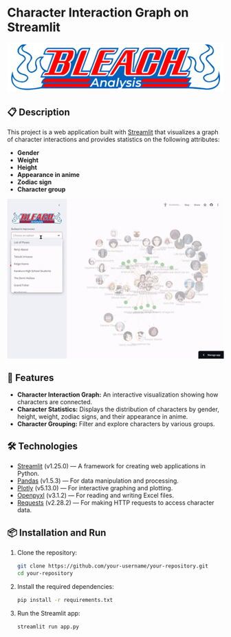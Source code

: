 # Character Interaction Graph on Streamlit

![Banner](lable_bleach.png)

## 📋 Description

This project is a web application built with [Streamlit](https://streamlit.io/) that visualizes a graph of character interactions and provides statistics on the following attributes:
- **Gender**
- **Weight**
- **Height**
- **Appearance in anime**
- **Zodiac sign**
- **Character group**

![Bleach Demonstration](https://github.com/Balalaika1/Bleach_Networking_Graph/blob/main/Bleach%20Demonstration.gif)
## 🚀 Features

- **Character Interaction Graph:** An interactive visualization showing how characters are connected.
- **Character Statistics:** Displays the distribution of characters by gender, height, weight, zodiac signs, and their appearance in anime.
- **Character Grouping:** Filter and explore characters by various groups.

## 🛠️ Technologies

- [Streamlit](https://streamlit.io/) (v1.25.0) — A framework for creating web applications in Python.
- [Pandas](https://pandas.pydata.org/) (v1.5.3) — For data manipulation and processing.
- [Plotly](https://plotly.com/python/) (v5.13.0) — For interactive graphing and plotting.
- [Openpyxl](https://openpyxl.readthedocs.io/en/stable/) (v3.1.2) — For reading and writing Excel files.
- [Requests](https://docs.python-requests.org/en/master/) (v2.28.2) — For making HTTP requests to access character data.
  
## 📦 Installation and Run

1. Clone the repository:
   ```bash
   git clone https://github.com/your-username/your-repository.git
   cd your-repository

2. Install the required dependencies:
   ```bash
   pip install -r requirements.txt
3. Run the Streamlit app:
   ```bash
   streamlit run app.py
